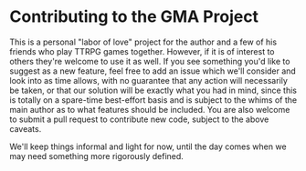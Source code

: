 # Contributing to the GMA Project
This is a personal "labor of love" project for the author and a few of his friends who play TTRPG games together. However, if it is of interest to others they're welcome to use it as well.
If you see something you'd like to suggest as a new feature, feel free to add an issue which we'll consider and look into as time allows, with no guarantee that any action will necessarily be taken, or that our solution will be exactly what you had in mind, since this is totally on a spare-time best-effort basis and is subject to the whims of the main author as to what features should be included.
You are also welcome to submit a pull request to contribute new code, subject to the above caveats.

We'll keep things informal and light for now, until the day comes when we may need something more rigorously defined.
